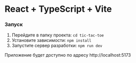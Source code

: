 # React + TypeScript + Vite

### Запуск
1. Перейдите в папку проекта:
``` cd tic-tac-toe ```
2. Установите зависимости:
``` npm install ```
3. Запустите сервер разработки:
``` npm run dev ```

Приложение будет доступно по адресу http://localhost:5173